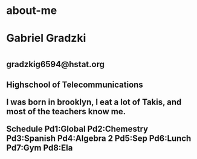 # about-me

<h1>Gabriel Gradzki<h1>

<h2>gradzkig6594@hstat.org<h2> 

Highschool of Telecommunications

I was born in brooklyn, I eat a lot of Takis, and most of the teachers know me.

Schedule
Pd1:Global
Pd2:Chemestry
Pd3:Spanish
Pd4:Algebra 2
Pd5:Sep 
Pd6:Lunch 
Pd7:Gym 
Pd8:Ela

